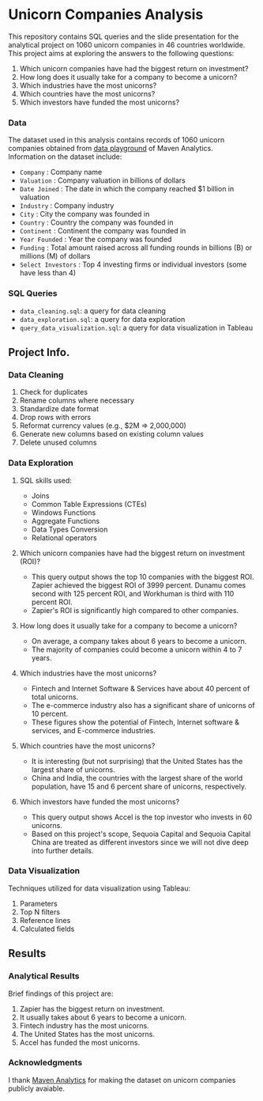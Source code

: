 # Unicorn Companies Analysis

This repository contains SQL queries and the slide presentation for the analytical project on 1060 unicorn companies in 46 countries worldwide. This project aims at exploring the answers to the following questions:

1. Which unicorn companies have had the biggest return on investment?
2. How long does it usually take for a company to become a unicorn?
3. Which industries have the most unicorns?
4. Which countries have the most unicorns?
5. Which investors have funded the most unicorns?

### Data

The dataset used in this analysis contains records of 1060 unicorn companies obtained from [data playground](https://www.mavenanalytics.io/data-playground) of Maven Analytics. <br />
Information on the dataset include:

- `Company` : Company name
- `Valuation` : Company valuation in billions of dollars
- `Date Joined` : The date in which the company reached $1 billion in valuation
- `Industry` : Company industry
- `City` : City the company was founded in
- `Country` : Country the company was founded in
- `Continent` : Continent the company was founded in
- `Year Founded` : Year the company was founded
- `Funding` : Total amount raised across all funding rounds in billions (B) or millions (M) of dollars
- `Select Investors` : Top 4 investing firms or individual investors (some have less than 4)

### SQL Queries

- `data_cleaning.sql`: a query for data cleaning
- `data_exploration.sql`: a query for data exploration
- `query_data_visualization.sql`: a query for data visualization in Tableau

## Project Info.

### Data Cleaning

1. Check for duplicates
2. Rename columns where necessary
3. Standardize date format
4. Drop rows with errors
5. Reformat currency values (e.g., $2M => 2,000,000)
6. Generate new columns based on existing column values
7. Delete unused columns

### Data Exploration

1. SQL skills used:
   - Joins
   - Common Table Expressions (CTEs)
   - Windows Functions
   - Aggregate Functions
   - Data Types Conversion
   - Relational operators

2. Which unicorn companies have had the biggest return on investment (ROI)?

   - This query output shows the top 10 companies with the biggest ROI. Zapier achieved the biggest ROI of 3999 percent. Dunamu comes second with 125 percent ROI, and Workhuman is third with 110 percent ROI.
   - Zapier's ROI is significantly high compared to other companies.

3. How long does it usually take for a company to become a unicorn?

   - On average, a company takes about 6 years to become a unicorn.
   - The majority of companies could become a unicorn within 4 to 7 years.

4. Which industries have the most unicorns?

   - Fintech and Internet Software & Services have about 40 percent of total unicorns.
   - The e-commerce industry also has a significant share of unicorns of 10 percent.
   - These figures show the potential of Fintech, Internet software & services, and E-commerce industries.

5. Which countries have the most unicorns?

   - It is interesting (but not surprising) that the United States has the largest share of unicorns.
   - China and India, the countries with the largest share of the world population, have 15 and 6 percent share of unicorns, respectively.

6. Which investors have funded the most unicorns?
   - This query output shows Accel is the top investor who invests in 60 unicorns.
   - Based on this project's scope, Sequoia Capital and Sequoia Capital China are treated as different investors since we will not dive deep into further details.

### Data Visualization

Techniques utilized for data visualization using Tableau:

1. Parameters
2. Top N filters
3. Reference lines
4. Calculated fields

## Results

### Analytical Results

Brief findings of this project are:

1. Zapier has the biggest return on investment.
2. It usually takes about 6 years to become a unicorn.
3. Fintech industry has the most unicorns.
4. The United States has the most unicorns.
5. Accel has funded the most unicorns.

### Acknowledgments

I thank [Maven Analytics](https://www.mavenanalytics.io/) for making the dataset on unicorn companies publicly avaiable.
